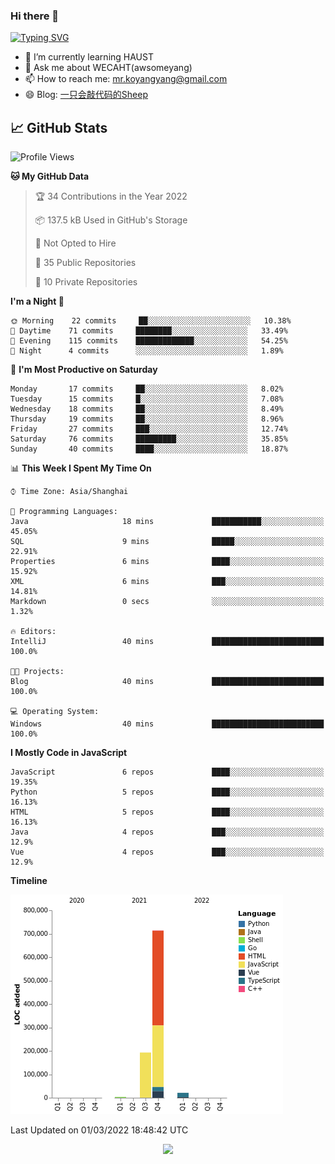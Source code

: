 ### Hi there 👋

[![Typing SVG](https://readme-typing-svg.herokuapp.com?color=%23F78A63&lines=Here+are+some+ideas+to+get+you+started%3A)](https://git.io/typing-svg)

- 🌱 I’m currently learning HAUST
- 💬 Ask me about WECAHT(awsomeyang)
- 📫 How to reach me: mr.koyangyang@gmail.com
- 😄 Blog: [一只会敲代码的Sheep](https://codeyang.pages.dev/)


## &#x1f4c8; GitHub Stats
<!--START_SECTION:waka-->
![Profile Views](http://img.shields.io/badge/Profile%20Views-3-blue)

**🐱 My GitHub Data** 

> 🏆 34 Contributions in the Year 2022
 > 
> 📦 137.5 kB Used in GitHub's Storage 
 > 
> 🚫 Not Opted to Hire
 > 
> 📜 35 Public Repositories 
 > 
> 🔑 10 Private Repositories  
 > 
**I'm a Night 🦉** 

```text
🌞 Morning    22 commits     ██░░░░░░░░░░░░░░░░░░░░░░░   10.38% 
🌆 Daytime    71 commits     ████████░░░░░░░░░░░░░░░░░   33.49% 
🌃 Evening    115 commits    █████████████░░░░░░░░░░░░   54.25% 
🌙 Night      4 commits      ░░░░░░░░░░░░░░░░░░░░░░░░░   1.89%

```
📅 **I'm Most Productive on Saturday** 

```text
Monday       17 commits     ██░░░░░░░░░░░░░░░░░░░░░░░   8.02% 
Tuesday      15 commits     █░░░░░░░░░░░░░░░░░░░░░░░░   7.08% 
Wednesday    18 commits     ██░░░░░░░░░░░░░░░░░░░░░░░   8.49% 
Thursday     19 commits     ██░░░░░░░░░░░░░░░░░░░░░░░   8.96% 
Friday       27 commits     ███░░░░░░░░░░░░░░░░░░░░░░   12.74% 
Saturday     76 commits     █████████░░░░░░░░░░░░░░░░   35.85% 
Sunday       40 commits     ████░░░░░░░░░░░░░░░░░░░░░   18.87%

```


📊 **This Week I Spent My Time On** 

```text
⌚︎ Time Zone: Asia/Shanghai

💬 Programming Languages: 
Java                     18 mins             ███████████░░░░░░░░░░░░░░   45.05% 
SQL                      9 mins              █████░░░░░░░░░░░░░░░░░░░░   22.91% 
Properties               6 mins              ████░░░░░░░░░░░░░░░░░░░░░   15.92% 
XML                      6 mins              ███░░░░░░░░░░░░░░░░░░░░░░   14.81% 
Markdown                 0 secs              ░░░░░░░░░░░░░░░░░░░░░░░░░   1.32%

🔥 Editors: 
IntelliJ                 40 mins             █████████████████████████   100.0%

🐱‍💻 Projects: 
Blog                     40 mins             █████████████████████████   100.0%

💻 Operating System: 
Windows                  40 mins             █████████████████████████   100.0%

```

**I Mostly Code in JavaScript** 

```text
JavaScript               6 repos             ████░░░░░░░░░░░░░░░░░░░░░   19.35% 
Python                   5 repos             ████░░░░░░░░░░░░░░░░░░░░░   16.13% 
HTML                     5 repos             ████░░░░░░░░░░░░░░░░░░░░░   16.13% 
Java                     4 repos             ███░░░░░░░░░░░░░░░░░░░░░░   12.9% 
Vue                      4 repos             ███░░░░░░░░░░░░░░░░░░░░░░   12.9%

```


**Timeline**

![Chart not found](https://raw.githubusercontent.com/koyangyang/koyangyang/main/charts/bar_graph.png) 


 Last Updated on 01/03/2022 18:48:42 UTC
<!--END_SECTION:waka-->

<!-- <div align="center"><img src="https://github-readme-streak-stats.koyang.workers.dev/?user=koyangyang" ></div> -->

<div align="center"><img src="https://activity-graph.koyang.workers.dev/graph?username=koyangyang&theme=github-light" ></div>

<!-- <div align="center"><img src="https://cdn.jsdelivr.net/gh/koyangyang/hugo_comment/assets/github-contribution-grid-snake.svg" ></div> -->

<!-- ![](https://github-readme-stats.vercel.app/api?username=koyangyang&show_icons=true&theme=flag-india)![](https://github-readme-stats.vercel.app/api/top-langs/?username=koyangyang&layout=compact) -->
<!-- <div align="center"><img src="https://github-readme-stats.vercel.app/api?username=koyangyang&show_icons=true&theme=flag-india" ></div> -->
<!-- <img src="https://github-readme-stats.vercel.app/api/top-langs/?username=koyangyang&layout=compact" > -->



<!-- <div align="center"><img src="https://github-readme-stats.vercel.app/api/wakatime?username=koyangyang" ></div> -->


<!--
[![Top Langs](https://github-readme-stats.vercel.app/api/top-langs/?username=koyangyang&langs_count=8)](https://github.com/anuraghazra/github-readme-stats)
- 🔭 I’m currently working on ...
- 👯 I’m looking to collaborate on ...
- 🤔 I’m looking for help with ...
- 💬 Ask me about ...
- 📫 How to reach me: ...
- 😄 Pronouns: ...
- ⚡ Fun fact: ...
-->
